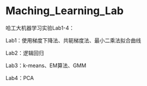 # Maching_Learning_Lab

哈工大机器学习实验Lab1-4：

Lab1：使用梯度下降法、共轭梯度法、最小二乘法拟合曲线

Lab2：逻辑回归

Lab3：k-means、EM算法、GMM

Lab4：PCA

